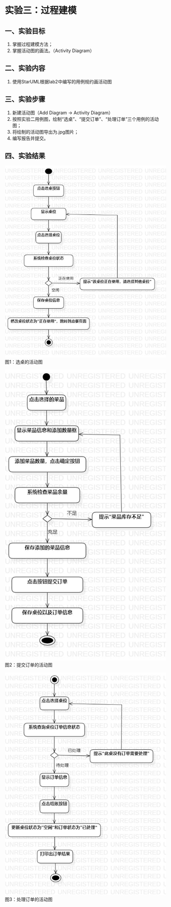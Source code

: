# 实验三：过程建模

## 一、实验目标
1. 掌握过程建模方法；
2. 掌握活动图的画法。（Activity Diagram）
## 二、实验内容
1. 使用StarUML根据lab2中编写的用例规约画活动图
## 三、实验步骤
1. 新建活动图（Add Diagram -> Activity Diagram）
2. 按照实验二用例图，绘制“选桌”、“提交订单”、“处理订单”三个用例的活动图；
3. 将绘制的活动图导出为.jpg图片；
4. 编写报告并提交。
## 四、实验结果

![选桌的活动图](./Lab3_选桌活动图.jpg)  
图1：选桌的活动图

![提交订单的活动图](./Lab3_提交订单活动图.jpg)  
图2：提交订单的活动图

![处理订单的活动图](./Lab3_处理订单活动图.jpg)  
图3：处理订单的活动图
